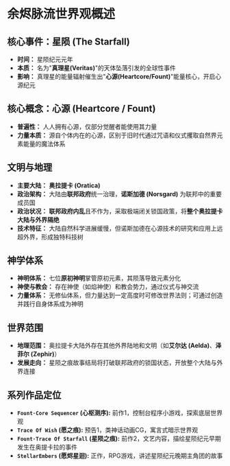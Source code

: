 # 余烬脉流世界观概述

## 核心事件：星陨 (The Starfall)

-   **时间：** 星陨纪元元年
-   **本质：** 名为"**真理星(Veritas)**"的天体坠落引发的全球性事件
-   **影响：** 真理星的能量辐射催生出"**心源(Heartcore/Fount)**"能量核心，开启心源纪元

## 核心概念：心源 (Heartcore / Fount)

-   **普遍性：** 人人拥有心源，仅部分觉醒者能使用其力量
-   **力量本质：** 源自个体内在的心源，区别于旧时代通过咒语和仪式攫取自然界元素能量的魔法体系

## 文明与地理

-   **主要大陆：** **奥拉提卡 (Oratica)**
-   **政治架构：** 大陆由**联邦政府**统一治理，**诺斯加德 (Norsgard)** 为联邦中的重要成员国
-   **政治状况：** **联邦政府内乱**且不作为，采取极端闭关锁国政策，将**整个奥拉提卡大陆与外界隔绝**
-   **技术特征：** 大陆自然科学进展缓慢，但诺斯加德在心源技术的研究和应用上远超外界，形成独特科技树

## 神学体系

-   **神明体系：** 七位**原初神明**掌管原初元素，其陨落导致元素分化
-   **神使与教会：** 存在神使（如焰神使）和教会势力，通过仪式与神交流
-   **力量体系：** 无修仙体系，但力量达到一定高度时可修改世界法则；可通过创造并践行自身体系成为神明

## 世界范围

-   **地理范围：** 奥拉提卡大陆外存在其他外界陆地和文明（如**艾尔达 (Aelda)**、**泽菲尔 (Zephir)**）
-   **发展走向：** 星陨之痕故事结局将打破联邦政府的锁国状态，开放整个大陆与外界连接

## 系列作品定位

-   **`Fount·Core Sequencer` (心枢测序):** 前作1，控制台程序小游戏，探索底层世界观
-   **`Trace Of Wish` (愿之痕):** 预告1，类神话动画CG，寓言式暗示世界观
-   **`Fount·Trace Of Starfall` (星陨之痕):** 前作2，文艺内容，描绘星陨纪元早期发生在奥提卡拉的事件
-   **`StellarEmbers` (愿烬星迴):** 正作，RPG游戏，讲述星陨纪元晚期主角团的故事